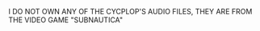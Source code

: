   I       D   O       N   O   T       O   W   N       A   N   Y       O   F       T   H   E       C   Y   C   P   L   O   P   '   S       A   U   D   I   O       F   I   L   E   S   ,       T   H   E   Y       A   R   E       F   R   O   M       T   H   E       V   I   D   E   O       G   A   M   E       "   S   U   B   N   A   U   T   I   C   A   "   
   
